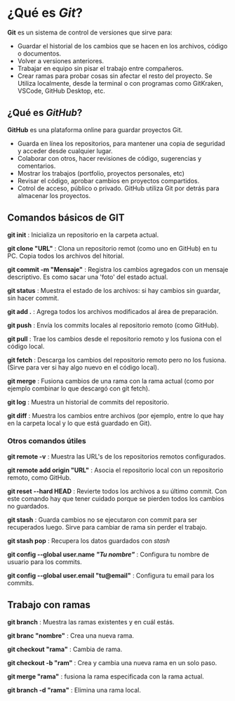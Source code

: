 # ¿Qué es _Git_?

**Git** es un sistema de control de versiones que sirve para:

* Guardar el historial de los cambios que se hacen en los archivos, código o documentos.
* Volver a versiones anteriores.
* Trabajar en equipo sin pisar el trabajo entre compañeros.
* Crear ramas para probar cosas sin afectar el resto del proyecto.
  Se Utiliza localmente, desde la terminal o con programas como GitKraken, VSCode, GitHub Desktop, etc.

## ¿Qué es _GitHub_?

**GitHub** es una plataforma online para guardar proyectos Git.

* Guarda en línea los repositorios, para mantener una copia de seguridad y acceder desde cualquier lugar.
* Colaborar con otros, hacer revisiones de código, sugerencias y comentarios.
* Mostrar los trabajos (portfolio, proyectos personales, etc)
* Revisar el código, aprobar cambios en proyectos compartidos.
* Cotrol de acceso, público o privado.
  GitHub utiliza Git por detrás para almacenar los proyectos.

## Comandos básicos de GIT

**git init** : Inicializa un repositorio en la carpeta actual.

**git clone "URL"** : Clona un repositorio remot (como uno en GitHub) en tu PC. Copia todos los archivos del hitorial.

**git commit -m "Mensaje"** : Registra los cambios agregados con un mensaje descriptivo. Es como sacar una 'foto' del estado actual.

**git status** : Muestra el estado de los archivos: si hay cambios sin guardar, sin hacer commit.

**git add .** : Agrega todos los archivos modificados al área de preparación.

**git push** : Envía los commits locales al repositorio remoto (como GitHub).

**git pull** : Trae los cambios desde el repositorio remoto y los fusiona con el código local.

**git fetch** : Descarga los cambios del repositorio remoto pero no los fusiona. (Sirve para ver si hay algo nuevo en el código local).

**git merge** : Fusiona cambios de una rama con la rama actual (como por ejemplo combinar lo que descargó con git fetch).

**git log** : Muestra un historial de commits del repositorio.

**git diff** : Muestra los cambios entre archivos (por ejemplo, entre lo que hay en la carpeta local y lo que está guardado en Git).

### Otros comandos útiles

**git remote -v** : Muestra las URL's de los repositorios remotos configurados.

**git remote add origin "URL"** : Asocia el repositorio local con un repositorio remoto, como GitHub.

**git reset --hard HEAD** : Revierte todos los archivos a su último commit. Con este comando hay que tener cuidado porque se pierden todos los cambios no guardados.

**git stash** : Guarda cambios no se ejecutaron con commit para ser recuperados luego. Sirve para cambiar de rama sin perder el trabajo.

**git stash pop** : Recupera los datos guardados con _stash_

**git config --global user.name _"Tu nombre"_** : Configura tu nombre de usuario para los commits.

**git config --global user.email "tu@email"** : Configura tu email para los commits.

## Trabajo con ramas

**git branch** : Muestra las ramas existentes y en cuál estás.

**git branc "nombre"** : Crea una nueva rama.

**git checkout "rama"** : Cambia de rama.

**git checkout -b "ram"** : Crea y cambia una nueva rama en un solo paso.

**git merge "rama"** : fusiona la rama especificada con la rama actual.

**git branch -d "rama"** : Elimina una rama local.
